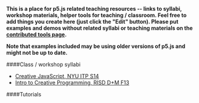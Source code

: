 **This is a place for p5.js related teaching resources -- links to syllabi, workshop materials, helper tools for teaching / classroom. Feel free to add things you create here (just click the "Edit" button). Please put examples and demos without related syllabi or teaching materials on the [contributed tools page](https://github.com/lmccart/p5.js/wiki/Contributed-Tools,-Projects,-Demos).**

**Note that examples included may be using older versions of p5.js and might not be up to date.**


####Class / workshop syllabi

* [Creative JavaScript, NYU ITP S14](http://github.com/lmccart/itp-creative-js)
* [Intro to Creative Programming, RISD D+M F13](http://risd-creative-programming.github.io/fa13-introtocreativeprogramming/index.html)

####Tutorials